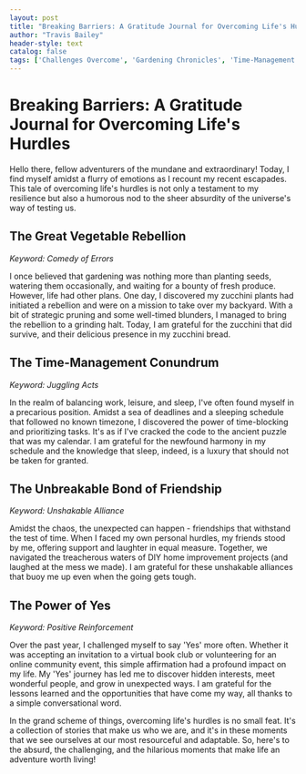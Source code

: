 ```yaml
---
layout: post
title: "Breaking Barriers: A Gratitude Journal for Overcoming Life's Hurdles"
author: "Travis Bailey"
header-style: text
catalog: false
tags: ['Challenges Overcome', 'Gardening Chronicles', 'Time-Management Tips', 'Friendship', 'DIY Projects', 'Self-Growth', 'Gratitude']
---
```


# Breaking Barriers: A Gratitude Journal for Overcoming Life's Hurdles  

Hello there, fellow adventurers of the mundane and extraordinary! Today, I find myself amidst a flurry of emotions as I recount my recent escapades. This tale of overcoming life's hurdles is not only a testament to my resilience but also a humorous nod to the sheer absurdity of the universe's way of testing us.  

## The Great Vegetable Rebellion  
*Keyword: Comedy of Errors*  

I once believed that gardening was nothing more than planting seeds, watering them occasionally, and waiting for a bounty of fresh produce. However, life had other plans. One day, I discovered my zucchini plants had initiated a rebellion and were on a mission to take over my backyard. With a bit of strategic pruning and some well-timed blunders, I managed to bring the rebellion to a grinding halt. Today, I am grateful for the zucchini that did survive, and their delicious presence in my zucchini bread.  

## The Time-Management Conundrum  
*Keyword: Juggling Acts*  

In the realm of balancing work, leisure, and sleep, I've often found myself in a precarious position. Amidst a sea of deadlines and a sleeping schedule that followed no known timezone, I discovered the power of time-blocking and prioritizing tasks. It's as if I've cracked the code to the ancient puzzle that was my calendar. I am grateful for the newfound harmony in my schedule and the knowledge that sleep, indeed, is a luxury that should not be taken for granted.  

## The Unbreakable Bond of Friendship  
*Keyword: Unshakable Alliance*  

Amidst the chaos, the unexpected can happen - friendships that withstand the test of time. When I faced my own personal hurdles, my friends stood by me, offering support and laughter in equal measure. Together, we navigated the treacherous waters of DIY home improvement projects (and laughed at the mess we made). I am grateful for these unshakable alliances that buoy me up even when the going gets tough.  

## The Power of Yes  
*Keyword: Positive Reinforcement*  

Over the past year, I challenged myself to say 'Yes' more often. Whether it was accepting an invitation to a virtual book club or volunteering for an online community event, this simple affirmation had a profound impact on my life. My 'Yes' journey has led me to discover hidden interests, meet wonderful people, and grow in unexpected ways. I am grateful for the lessons learned and the opportunities that have come my way, all thanks to a simple conversational word.  

In the grand scheme of things, overcoming life's hurdles is no small feat. It's a collection of stories that make us who we are, and it's in these moments that we see ourselves at our most resourceful and adaptable. So, here's to the absurd, the challenging, and the hilarious moments that make life an adventure worth living!  
